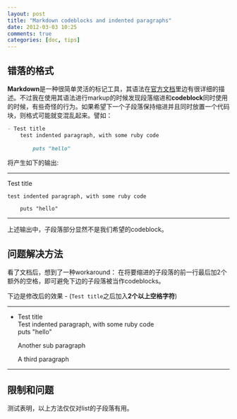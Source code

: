 ```yaml
---
layout: post
title: "Markdown codeblocks and indented paragraphs"
date: 2012-03-03 10:25
comments: true
categories: [doc, tips]
---
```


## 错落的格式

**Markdown**是一种很简单灵活的标记工具，其语法在[官方文档](http://daringfireball.net/projects/markdown/syntax)里边有很详细的描述。不过我在使用其语法进行markup的时候发现段落缩进和**codeblock**同时使用的时候，有些奇怪的行为。如果希望下一个子段落保持缩进并且同时放置一个代码块，则格式可能就变混乱起来。譬如：

```markdown
- Test title
    test indented paragraph, with some ruby code
        
        puts "hello"
```

将产生如下的输出:

------------------
Test title

    test indented paragraph, with some ruby code
        
        puts "hello"
------------------

<!--more-->
上述输出中，子段落部分显然不是我们希望的codeblock。

## 问题解决方法
看了文档后，想到了一种workaround： 在将要缩进的子段落的前一行最后加2个额外的空格，即可避免下边的子段落被当作codeblocks。

下边是修改后的效果 - (`Test title`之后加入**2个以上空格字符**)  

------------------
- Test title  
    Test indented paragraph, with some ruby code  
        puts "hello"

    Another sub paragraph  

    A third paragraph
------------------

## 限制和问题

测试表明，以上方法仅仅对list的子段落有用。

